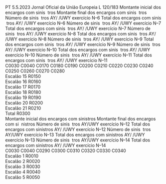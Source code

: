 PT  5.5.2023 Jornal Oficial da União Europeia L 120/183
 Montante 
inicial dos 
encargos 
com sinis ­
tros  Montante 
final dos 
encargos 
com sinis ­
tros  Número 
de sinis ­
tros AY/ 
/UWY 
exercício 
N–6  Total dos 
encargos 
com sinis ­
tros AY/ 
/UWY 
exercício 
N–6  Número 
de sinis ­
tros AY/ 
/UWY 
exercício 
N–7  Total dos 
encargos 
com sinis ­
tros AY/ 
/UWY 
exercício 
N–7  Número 
de sinis ­
tros AY/ 
/UWY 
exercício 
N–8  Total dos 
encargos 
com sinis ­
tros AY/ 
/UWY 
exercício 
N–8  Número 
de sinis ­
tros AY/ 
/UWY 
exercício 
N–9  Total dos 
encargos 
com sinis ­
tros AY/ 
/UWY 
exercício 
N–9  Número 
de sinis ­
tros AY/ 
/UWY 
exercício 
N–10  Total dos 
encargos 
com sinis ­
tros AY/ 
/UWY 
exercício 
N–10  Número 
de sinis ­
tros AY/ 
/UWY 
exercício 
N–11  Total dos 
encargos 
com sinis ­
tros AY/ 
/UWY 
exercício 
N–11  
C0030  C0040  C0170  C0180  C0190  C0200  C0210  C0220  C0230  C0240  C0250  C0260  C0270  C0280  
Escalão 15  R0150  
Escalão 16  R0160  
Escalão 17  R0170  
Escalão 18  R0180  
Escalão 19  R0190  
Escalão 20  R0200  
Escalão 21  R0210  
Total  R0300  
Montante inicial 
dos encargos com 
sinistros  Montante final dos 
encargos com si ­
nistros  Número de sinis ­
tros AY/UWY 
exercício N–12  Total dos encargos 
com sinistros AY/ 
/UWY exercício 
N–12  Número de sinis ­
tros AY/UWY 
exercício N–13  Total dos encargos 
com sinistros AY/ 
/UWY exercício 
N–13  Número de sinis ­
tros AY/UWY 
exercício N–14  Total dos encargos 
com sinistros AY/ 
/UWY exercício 
N–14  
C0030  C0040  C0290  C0300  C0310  C0320  C0330  C0340  
Escalão 1  R0010  
Escalão 2  R0020  
Escalão 3  R0030  
Escalão 4  R0040  
Escalão 5  R0050
